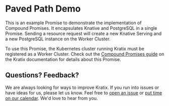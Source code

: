 # Paved Path Demo

This is an example Promise to demonstrate the implementation of Compound
Promises. It encapsulates Knative and PostgreSQL in a single Promise. Sending a
resource request will create a new Knative Serving and a new PostgreSQL instance
on the Worker Cluster.

To use this Promise, the Kubernetes cluster running Kratix must be registered as
a Worker Cluster. Check out the [Compound Promises
guide](https://kratix.io/docs/main/guides/compound-promises) on the Kratix
documentation for details about this Promise.

## Questions? Feedback?

We are always looking for ways to improve Kratix. If you run into issues or have
ideas for us, please let us know. Feel free to [open an
issue](https://github.com/syntasso/kratix-marketplace/issues/new/choose) or [put
time on our calendar](https://www.syntasso.io/contact-us). We'd love to hear
from you.
